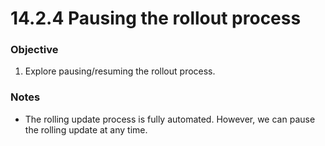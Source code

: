 # 14.2.4 Pausing the rollout process


### Objective

1. Explore pausing/resuming the rollout process.

### Notes

* The rolling update process is fully automated. However, we can pause the rolling update at any time.